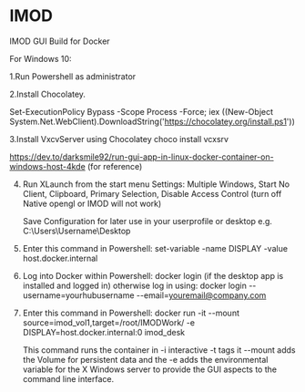 # IMOD
IMOD GUI Build for Docker


For Windows 10:

1.Run Powershell as administrator

2.Install Chocolatey.

  Set-ExecutionPolicy Bypass -Scope Process -Force; iex ((New-Object System.Net.WebClient).DownloadString('https://chocolatey.org/install.ps1'))

3.Install VxcvServer using Chocolatey
  choco install vcxsrv

https://dev.to/darksmile92/run-gui-app-in-linux-docker-container-on-windows-host-4kde   (for reference)

4. Run XLaunch from the start menu
   Settings: Multiple Windows, Start No Client, Clipboard, Primary Selection, Disable Access Control   (turn off Native opengl or IMOD will not work)
   
   Save Configuration for later use in your userprofile or desktop  e.g. C:\Users\Username\Desktop

5. Enter this command in Powershell: set-variable -name DISPLAY -value host.docker.internal

6. Log into Docker within Powershell: docker login (if the desktop app is installed and logged in) otherwise log in using: docker login --username=yourhubusername --email=youremail@company.com

7. Enter this command in Powershell: docker run -it --mount source=imod_vol1,target=/root/IMODWork/ -e DISPLAY=host.docker.internal:0 imod_desk

   This command runs the container in -i interactive -t tags it --mount adds the Volume for persistent data and the -e adds the environmental variable for the X Windows server to provide the GUI aspects to the command line interface.
